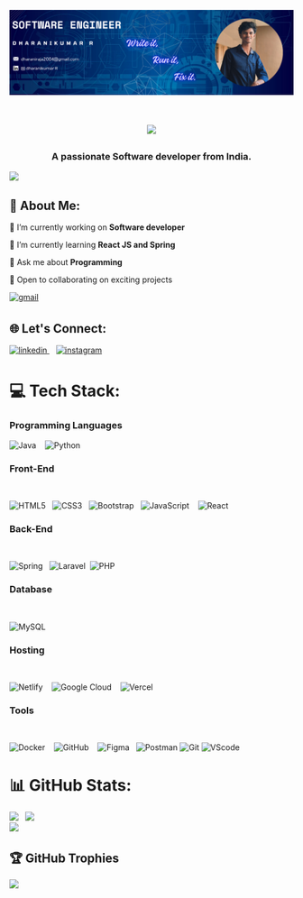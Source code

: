 ![logo](https://github.com/dharanikumar07/dharanikumar07/blob/main/Github.png)
<br>
<h1 align="center">
  <a href="https://git.io/typing-svg">
    <img src="https://readme-typing-svg.herokuapp.com/?lines=Hey+There!+👋;+Scroll+down!+👇;+Loved+your+visit+❤️;+&center=true&size=30&color=ffffff">
  </a>
</h1>
<h3 align="center">A passionate Software developer from India.</h3>

[![](https://visitcount.itsvg.in/api?id=dharanikumar07&icon=0&color=0)](https://visitcount.itsvg.in)

## 💫 About Me:

💼 I’m currently working on **Software developer**<br>

🌱 I’m currently learning **React JS and Spring**<br>

💬 Ask me about **Programming**<br>

💫 Open to collaborating on exciting projects<br>

<a href="mailto:dharaniraja2004#gmail.com" target="_blank">
<img src="https://img.shields.io/badge/gmail-%239146FF.svg?&style=for-the-badge&logo=gmail&logoColor=white" alt=gmail style="margin-bottom: 5px;" />
</a>

## 🌐 Let's Connect:

<a href="https://www.linkedin.com/in/dharanikumar-r07/" target="_blank">
<img src="https://img.shields.io/badge/linkedin-%231E77B5.svg?&style=for-the-badge&logo=linkedin&logoColor=white" alt=linkedin style="margin-bottom: 5px;" />
</a>
&nbsp;&nbsp;
<a href="#" target="_blank">
<img src="https://img.shields.io/badge/instagram-%23E4405F.svg?&style=for-the-badge&logo=instagram&logoColor=white" alt=instagram style="margin-bottom: 5px;" />
</a>

# 💻 Tech Stack:
<h3>Programming Languages</h3>

![Java](https://img.shields.io/badge/java-%23ED8B00.svg?style=for-the-badge&logo=openjdk&logoColor=white) &nbsp;&nbsp;
![Python](https://img.shields.io/badge/python-3670A0?style=for-the-badge&logo=python&logoColor=ffdd54) &nbsp;&nbsp;


<h3>Front-End</h3><br>

![HTML5](https://img.shields.io/badge/html5-%23E34F26.svg?style=for-the-badge&logo=html5&logoColor=white)&nbsp;&nbsp;
![CSS3](https://img.shields.io/badge/css3-%231572B6.svg?style=for-the-badge&logo=css3&logoColor=white)&nbsp;&nbsp;
![Bootstrap](https://img.shields.io/badge/bootstrap-%238511FA.svg?style=for-the-badge&logo=bootstrap&logoColor=white)&nbsp;&nbsp;
![JavaScript](https://img.shields.io/badge/javascript-%23323330.svg?style=for-the-badge&logo=javascript&logoColor=%23F7DF1E) &nbsp;&nbsp;
![React](https://img.shields.io/badge/react-%2320232a.svg?style=for-the-badge&logo=react&logoColor=%2361DAFB)

<h3>Back-End</h3><br>

![Spring](https://img.shields.io/badge/spring-%236DB33F.svg?style=for-the-badge&logo=spring&logoColor=white) &nbsp;&nbsp;![Laravel](https://img.shields.io/badge/laravel-%23FF2D20.svg?style=for-the-badge&logo=laravel&logoColor=white)&nbsp;&nbsp;![PHP](https://img.shields.io/badge/php-%23777BB4.svg?style=for-the-badge&logo=php&logoColor=white) 

<h3>Database</h3><br>

![MySQL](https://img.shields.io/badge/mysql-4479A1.svg?style=for-the-badge&logo=mysql&logoColor=white) 

<h3>Hosting</h3><br>

![Netlify](https://img.shields.io/badge/netlify-%23000000.svg?style=for-the-badge&logo=netlify&logoColor=#00C7B7) &nbsp;&nbsp;
![Google Cloud](https://img.shields.io/badge/GoogleCloud-%234285F4.svg?style=for-the-badge&logo=google-cloud&logoColor=white) &nbsp;&nbsp;
![Vercel](https://img.shields.io/badge/vercel-%23000000.svg?style=for-the-badge&logo=vercel&logoColor=white) 

<h3>Tools</h3><br>

![Docker](https://img.shields.io/badge/docker-%230db7ed.svg?style=for-the-badge&logo=docker&logoColor=white) &nbsp;&nbsp;
![GitHub](https://img.shields.io/badge/github-%23121011.svg?style=for-the-badge&logo=github&logoColor=white) &nbsp;&nbsp;
![Figma](https://img.shields.io/badge/figma-%23F24E1E.svg?style=for-the-badge&logo=figma&logoColor=white)&nbsp;&nbsp;
![Postman](https://img.shields.io/badge/Postman-FF6C37?style=for-the-badge&logo=postman&logoColor=white)
![Git](https://img.shields.io/badge/git-f34f29?style=for-the-badge&logo=git&logoColor=white)
![VScode](https://img.shields.io/badge/vscode-0078d7?style=for-the-badge&logo=visualstudio&logoColor=white)

# 📊 GitHub Stats:

![](https://github-readme-stats.vercel.app/api?username=dharanikumar07&theme=radical&hide_border=true&include_all_commits=false&count_private=false)&nbsp;&nbsp;
![](https://github-readme-streak-stats.herokuapp.com/?user=dharanikumar07&theme=radical&hide_border=true)<br>
![](https://github-readme-stats.vercel.app/api/top-langs/?username=dharanikumar07&theme=radical&hide_border=true&include_all_commits=false&count_private=false&layout=compact)

## 🏆 GitHub Trophies
![](https://github-profile-trophy.vercel.app/?username=dharanikumar07&theme=radical&no-frame=false&no-bg=true&margin-w=4)

